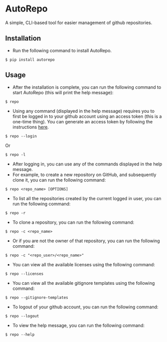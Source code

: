 # AutoRepo

A simple, CLI-based tool for easier management of github repositories.

## Installation

- Run the following command to install AutoRepo.

```
$ pip install autorepo
```

## Usage

- After the installation is complete, you can run the following command to start AutoRepo (this will print the help message):

```
$ repo
```

- Using any command (displayed in the help message) requires you to first be logged in to your github account using an access token (this is a one-time thing). You can generate an access token by following the instructions [here](https://help.github.com/articles/creating-a-personal-access-token-for-the-command-line/).

```
$ repo --login
```

Or

```
$ repo -l
```

- After logging in, you can use any of the commands displayed in the help message.
- For example, to create a new repository on GitHub, and subsequently clone it, you can run the following command:

```
$ repo <repo_name> [OPTIONS]
```

- To list all the repositories created by the current logged in user, you can run the following command:

```
$ repo -r
```

- To clone a repository, you can run the following command:

```
$ repo -c <repo_name>
```

- Or if you are not the owner of that repository, you can run the following command:

```
$ repo -c "<repo_user>/<repo_name>"
```

- You can view all the available licenses using the following command:

```
$ repo --licenses
```

- You can view all the available gitignore templates using the following command:

```
$ repo --gitignore-templates
```

- To logout of your github account, you can run the following command:

```
$ repo --logout
```

- To view the help message, you can run the following command:

```
$ repo --help
```
